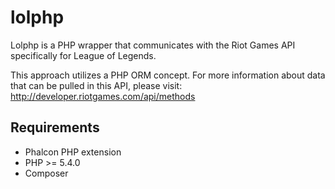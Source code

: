 lolphp
======
Lolphp is a PHP wrapper that communicates with the Riot Games API specifically for League of Legends.

This approach utilizes a PHP ORM concept. For more information about data that can be pulled in this API,
please visit: http://developer.riotgames.com/api/methods

Requirements
------------
* Phalcon PHP extension
* PHP >= 5.4.0
* Composer